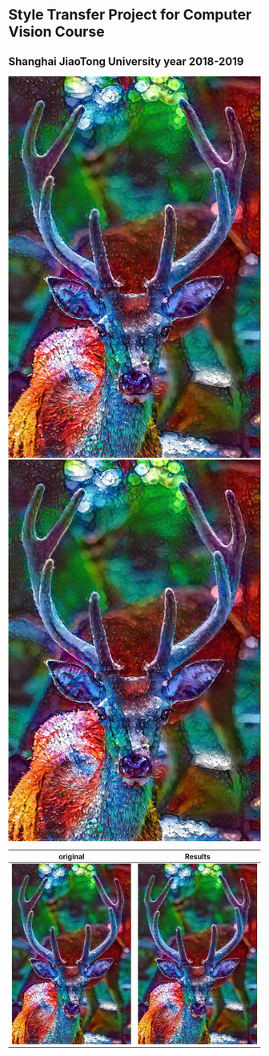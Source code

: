 # Style Transfer Project for Computer Vision Course
## Shanghai JiaoTong University year 2018-2019

![Image of Results](/Results/Result_Deer_Abstract2.jpg)![Image of Results](/Results/Result_Deer_Abstract2.jpg)

| original             |  Results |
:-------------------------:|:-------------------------:
![](/Results/Result_Deer_Abstract2.jpg)  |  ![](/Results/Result_Deer_Abstract2.jpg)
